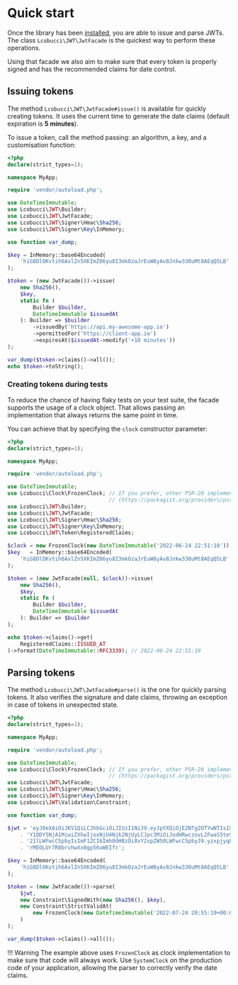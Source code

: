 # Quick start

Once the library has been [installed](installation.md), you are able to issue and parse JWTs.
The class `Lcobucci\JWT\JwtFacade` is the quickest way to perform these operations.

Using that facade we also aim to make sure that every token is properly signed and has the recommended claims for date control.

## Issuing tokens

The method `Lcobucci\JWT\JwtFacade#issue()` is available for quickly creating tokens.
It uses the current time to generate the date claims (default expiration is **5 minutes**).

To issue a token, call the method passing: an algorithm, a key, and a customisation function:

```php
<?php
declare(strict_types=1);

namespace MyApp;

require 'vendor/autoload.php';

use DateTimeImmutable;
use Lcobucci\JWT\Builder;
use Lcobucci\JWT\JwtFacade;
use Lcobucci\JWT\Signer\Hmac\Sha256;
use Lcobucci\JWT\Signer\Key\InMemory;

use function var_dump;

$key = InMemory::base64Encoded(
    'hiG8DlOKvtih6AxlZn5XKImZ06yu8I3mkOzaJrEuW8yAv8Jnkw330uMt8AEqQ5LB'
);

$token = (new JwtFacade())->issue(
    new Sha256(),
    $key,
    static fn (
        Builder $builder,
        DateTimeImmutable $issuedAt
    ): Builder => $builder
        ->issuedBy('https://api.my-awesome-app.io')
        ->permittedFor('https://client-app.io')
        ->expiresAt($issuedAt->modify('+10 minutes'))
);

var_dump($token->claims()->all());
echo $token->toString();
```

### Creating tokens during tests

To reduce the chance of having flaky tests on your test suite, the facade supports the usage of a clock object.
That allows passing an implementation that always returns the same point in time.

You can achieve that by specifying the `clock` constructor parameter:

```php
<?php
declare(strict_types=1);

namespace MyApp;

require 'vendor/autoload.php';

use DateTimeImmutable;
use Lcobucci\Clock\FrozenClock; // If you prefer, other PSR-20 implementations may also be used
                                // (https://packagist.org/providers/psr/clock-implementation)
use Lcobucci\JWT\Builder;
use Lcobucci\JWT\JwtFacade;
use Lcobucci\JWT\Signer\Hmac\Sha256;
use Lcobucci\JWT\Signer\Key\InMemory;
use Lcobucci\JWT\Token\RegisteredClaims;

$clock = new FrozenClock(new DateTimeImmutable('2022-06-24 22:51:10'));
$key   = InMemory::base64Encoded(
    'hiG8DlOKvtih6AxlZn5XKImZ06yu8I3mkOzaJrEuW8yAv8Jnkw330uMt8AEqQ5LB'
);

$token = (new JwtFacade(null, $clock))->issue(
    new Sha256(),
    $key,
    static fn (
        Builder $builder,
        DateTimeImmutable $issuedAt
    ): Builder => $builder
);

echo $token->claims()->get(
    RegisteredClaims::ISSUED_AT
)->format(DateTimeImmutable::RFC3339); // 2022-06-24 22:51:10
```

## Parsing tokens

The method `Lcobucci\JWT\JwtFacade#parse()` is the one for quickly parsing tokens.
It also verifies the signature and date claims, throwing an exception in case of tokens in unexpected state.

```php
<?php
declare(strict_types=1);

namespace MyApp;

require 'vendor/autoload.php';

use DateTimeImmutable;
use Lcobucci\Clock\FrozenClock; // If you prefer, other PSR-20 implementations may also be used
                                // (https://packagist.org/providers/psr/clock-implementation)
use Lcobucci\JWT\JwtFacade;
use Lcobucci\JWT\Signer\Hmac\Sha256;
use Lcobucci\JWT\Signer\Key\InMemory;
use Lcobucci\JWT\Validation\Constraint;

use function var_dump;

$jwt = 'eyJ0eXAiOiJKV1QiLCJhbGciOiJIUzI1NiJ9.eyJpYXQiOjE2NTg2OTYwNTIsIm5iZiI6MT'
    . 'Y1ODY5NjA1MiwiZXhwIjoxNjU4Njk2NjUyLCJpc3MiOiJodHRwczovL2FwaS5teS1hd2Vzb'
    . '21lLWFwcC5pbyIsImF1ZCI6Imh0dHBzOi8vY2xpZW50LWFwcC5pbyJ9.yzxpjyq8lXqMgaN'
    . 'rMEOLUr7R0brvhwXx0gp56uWEIfc';

$key = InMemory::base64Encoded(
    'hiG8DlOKvtih6AxlZn5XKImZ06yu8I3mkOzaJrEuW8yAv8Jnkw330uMt8AEqQ5LB'
);

$token = (new JwtFacade())->parse(
    $jwt,
    new Constraint\SignedWith(new Sha256(), $key),
    new Constraint\StrictValidAt(
        new FrozenClock(new DateTimeImmutable('2022-07-24 20:55:10+00:00'))
    )
);

var_dump($token->claims()->all());
```

!!! Warning
    The example above uses `FrozenClock` as clock implementation to make sure that code will always work.
    Use `SystemClock` on the production code of your application, allowing the parser to correctly verify the date claims.
